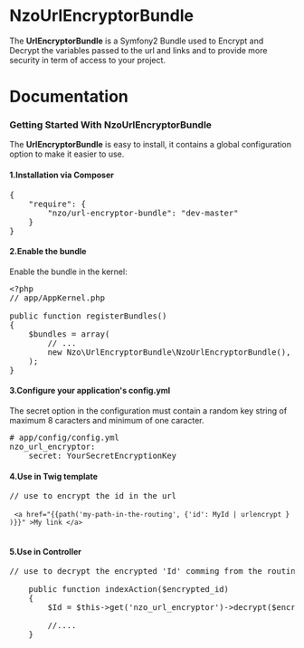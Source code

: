 <h1>NzoUrlEncryptorBundle</h1>

<p>The <strong>UrlEncryptorBundle</strong> is a Symfony2 Bundle used to Encrypt and Decrypt the variables passed to the url and links and to provide more security in term of access to your project.</p>

<h1>Documentation</h1>

<h3>Getting Started With NzoUrlEncryptorBundle</h3>

<p>The <strong>UrlEncryptorBundle</strong> is easy to install, it contains a global configuration option to make it easier to use.</p>

<h4>1.Installation via Composer</h4>

<pre><span class="p">{</span>
    <span class="s2">"require"</span><span class="o">:</span> <span class="p">{</span>
        <span class="s2">"nzo/url-encryptor-bundle"</span><span class="o">:</span> <span class="s2">"dev-master"</span>
    <span class="p">}</span>
<span class="p">}</span>
</pre>
 
<h4>2.Enable the bundle</h4>
<p> Enable the bundle in the kernel:</p>

<pre><span class="o">&lt;?</span><span class="nx">php</span>
<span class="c1">// app/AppKernel.php</span>

<span class="k">public</span> <span class="k">function</span> <span class="nf">registerBundles</span><span class="p">()</span>
<span class="p">{</span>
    <span class="nv">$bundles</span> <span class="o">=</span> <span class="k">array</span><span class="p">(</span>
        <span class="c1">// ...</span>
        <span class="k">new</span> <span class="nx">Nzo\UrlEncryptorBundle\NzoUrlEncryptorBundle</span><span class="p">(),</span>
    <span class="p">);</span>
<span class="p">}</span>
</pre>

<h4>3.Configure your application's config.yml</h4>
<p>The secret option in the configuration must contain a random key string of maximum 8 caracters and minimum of one caracter.</p>

<pre><span class="c1"># app/config/config.yml</span>
<span class="l-Scalar-Plain">nzo_url_encryptor</span><span class="p-Indicator">:</span>
    <span class="l-Scalar-Plain">secret</span><span class="p-Indicator">:</span> <span class="l-Scalar-Plain">YourSecretEncryptionKey</span> 
</pre>

<h4>4.Use in Twig template</h4>

<pre>
// use to encrypt the id in the url

 <code>&lt;a href="{{path('my-path-in-the-routing', {'id': MyId | urlencrypt } )}}" &gt;My link &lt;/a&gt;</code>

</pre>

<h4>5.Use in Controller</h4>

<pre>
// use to decrypt the encrypted 'Id' comming from the routing

    public function indexAction($encrypted_id) 
    {
        $Id = $this->get('nzo_url_encryptor')->decrypt($encrypted_id);

        //....
    }    
</pre>
 